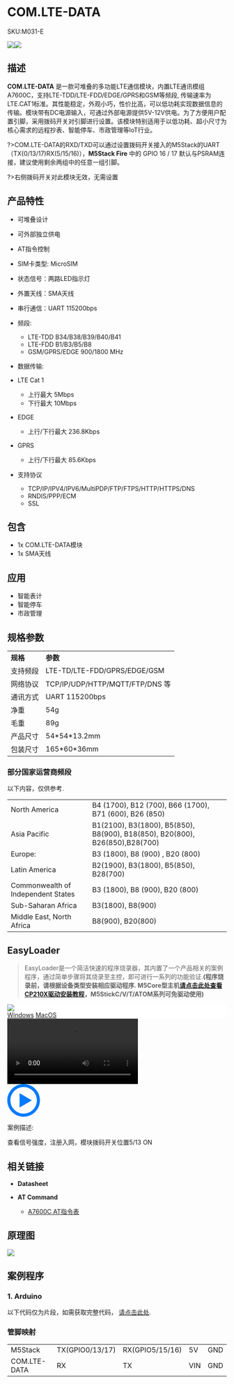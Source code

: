 # COM.LTE-DATA

<el-tag effect="plain">SKU:M031-E</el-tag>

<div class="product_pic"><img src="assets/img/product_pics/module/com.x_lte-data/comx_lte-data.webp"><img src="assets/img/product_pics/module/com.x_lte-data/comx_lte-data_2.webp">
</div>

## 描述

**COM.LTE-DATA** 是一款可堆叠的多功能LTE通信模块，内置LTE通讯模组A7600C，支持LTE-TDD/LTE-FDD/EDGE/GPRS和GSM等频段, 传输速率为LTE.CAT1标准。其性能稳定，外观小巧，性价比高，可以低功耗实现数据信息的传输。模块带有DC电源输入，可通过外部电源提供5V-12V供电。为了方便用户配置引脚，采用拨码开关对引脚进行设置。该模块特别适用于以低功耗、超小尺寸为核心需求的远程抄表、智能停车、市政管理等loT行业。

?>COM.LTE-DATA的RXD/TXD可以通过设置拨码开关接入的M5Stack的UART（TX(0/13/17)RX(5/15/16)），**M5Stack Fire** 中的 GPIO 16 / 17 默认与PSRAM连接，建议使用剩余两组中的任意一组引脚。

?>右侧拨码开关对此模块无效，无需设置

## 产品特性

- 可堆叠设计
- 可外部独立供电
- AT指令控制
- SIM卡类型: MicroSIM
- 状态信号：两路LED指示灯
- 外置天线：SMA天线
- 串行通信：UART 115200bps

- 频段:
    - LTE-TDD B34/B38/B39/B40/B41
    - LTE-FDD B1/B3/B5/B8
    - GSM/GPRS/EDGE 900/1800 MHz

- 数据传输:
- LTE Cat 1
    - 上行最大 5Mbps
    - 下行最大 10Mbps
- EDGE 
    - 上行/下行最大 236.8Kbps
- GPRS 
    - 上行/下行最大 85.6Kbps

- 支持协议 
    - TCP/IP/IPV4/IPV6/MultiPDP/FTP/FTPS/HTTP/HTTPS/DNS
    - RNDIS/PPP/ECM
    - SSL


## 包含

-  1x COM.LTE-DATA模块
-  1x SMA天线

## 应用

-  智能表计
-  智能停车
-  市政管理

## 规格参数

<table>
   <tr style="font-weight:bold">
      <td>规格</td>
      <td>参数</td>
   </tr>
   <tr>
      <td>支持频段</td>
      <td>LTE-TD/LTE-FDD/GPRS/EDGE/GSM</td>
   </tr>
   <tr>
      <td>网络协议</td>
      <td>TCP/IP/UDP/HTTP/MQTT/FTP/DNS 等</td>
   </tr>
   <tr>
      <td>通讯方式</td>
      <td>UART 115200bps</td>
   </tr>
   <tr>
      <td>净重</td>
      <td>54g</td>
   </tr>
   <tr>
      <td>毛重</td>
      <td>89g</td>
   </tr>
   <tr>
      <td>产品尺寸</td>
      <td>54*54*13.2mm</td>
   </tr>
   <tr>
      <td>包装尺寸</td>
      <td>165*60*36mm</td>
   </tr>
 </table>  

### 部分国家运营商频段

以下内容，仅供参考.

<table>
 <tr><td>North America</td><td>B4 (1700), B12 (700), B66 (1700), B71 (600), B26 (850) </td></tr>
 <tr><td>Asia Pacific</td><td>B1(2100), B3(1800), B5(850), B8(900), B18(850), B20(800), B26(850),B28(700)</td></tr>
 <tr><td>Europe:</td><td> B3 (1800), B8 (900) , B20 (800) </td></tr>
 <tr><td>Latin America</td><td>B2(1900), B3(1800), B5(850), B28(700) </td></tr>
 <tr><td>Commonwealth of Independent States</td><td>B3 (1800), B8 (900), B20 (800)</td></tr>
 <tr><td>Sub-Saharan Africa</td><td>B3(1800), B8(900) </td></tr>
 <tr><td>Middle East, North Africa</td><td>B8(900), B20(800)</td></tr>
</table>


## EasyLoader

>EasyLoader是一个简洁快速的程序烧录器，其内置了一个产品相关的案例程序，通过简单步骤将其烧录至主控，即可进行一系列的功能验证.**(程序烧录前，请根据设备类型安装相应驱动程序. M5Core型主机[请点击此处查看CP210X驱动安装教程](zh_CN/arduino/arduino_development?id=安装串口驱动)，M5StickC/V/T/ATOM系列可免驱动使用)**

<div class="easyloader-box">
    <div style="background-color:white;">
        <div><img src="https://m5stack.oss-cn-shenzhen.aliyuncs.com/image/easyloader_intro.webp"></div>
        <div class="easyloader-btn">
            <a href="https://m5stack.oss-cn-shenzhen.aliyuncs.com/EasyLoader/Windows/MODULE/EasyLoader_COM_LTE_DATA.exe">Windows</a>
            <a href="https://m5stack.oss-cn-shenzhen.aliyuncs.com/EasyLoader/MacOS/MODULE/EasyLoader_COM_LTE_DATA.dmg">MacOS</a>
        </div>
    </div>
    <div>
        <video id="example_video" controls>
            <source src="https://m5stack.oss-cn-shenzhen.aliyuncs.com/video/Product_example_video/Module/COM.LTE-DATA.mp4">
        </video>
        <div class="easyloader-mask">
        <a>
            <svg id="play-btn" t="1583228776634" class="icon" viewBox="0 0 1024 1024" version="1.1" xmlns="http://www.w3.org/2000/svg" p-id="4152" width="75" height="75"><path d="M512 0C229.216 0 0 229.216 0 512s229.216 512 512 512 512-229.216 512-512S794.784 0 512 0z m0 928C282.24 928 96 741.76 96 512S282.24 96 512 96s416 186.24 416 416-186.24 416-416 416zM384 288l384 224-384 224z" p-id="4153" fill="#007aff"></path></svg></a>
            <p>案例描述:</p>
            <p>查看信号强度，注册入网，模块拨码开关位置5/13 ON</p>
        </div>
    </div>
</div>

## 相关链接

- **Datasheet**

-  **AT Command** 
    - [A7600C AT指令表](https://m5stack.oss-cn-shenzhen.aliyuncs.com/resource/docs/datasheet/module/SIM7500_SIM7600%20Series_AT%20Command%20Manual%20_V1.10.pdf)

## 原理图

<img src = "assets/img/product_pics/module/com.x_lte-data/com.x_lte-data_sch.webp">

## 案例程序

### 1. Arduino

以下代码仅为片段，如需获取完整代码， [请点击此处](https://github.com/m5stack/M5-ProductExampleCodes/tree/master/Module/COMX_LTE-DATA).

### 管脚映射

<table>
 <tr><td>M5Stack</td><td>TX(GPIO0/13/17)</td><td>RX(GPIO5/15/16)</td><td>5V</td><td>GND</td></tr>
 <tr><td>COM.LTE-DATA</td><td>RX</td><td>TX</td><td>VIN</td><td>GND</td></tr>
</table>

<script>

   var purchase_link = 'https://m5stack.com/collections/m5-module/products/com-lte-data-modulea7600c';

   anchor_search(purchase_link);
   scrollFunc();

</script>